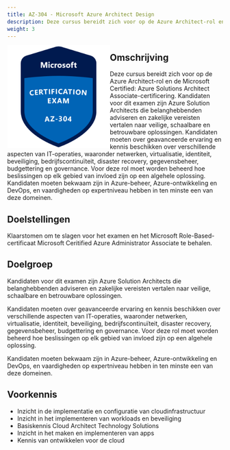 ```yaml
---
title: AZ-304 - Microsoft Azure Architect Design
description: Deze cursus bereidt zich voor op de Azure Architect-rol en de Microsoft Certified - Azure Solutions Architect Associate-certificering. Kandidaten voor dit examen zijn Azure Solution Architects die belanghebbenden adviseren en zakelijke vereisten vertalen naar veilige, schaalbare en betrouwbare oplossingen. Kandidaten moeten over geavanceerde ervaring en kennis beschikken over verschillende aspecten van IT-operaties, waaronder netwerken, virtualisatie, identiteit, beveiliging, bedrijfscontinuïteit, disaster recovery, gegevensbeheer, budgettering en governance. Voor deze rol moet worden beheerd hoe beslissingen op elk gebied van invloed zijn op een algehele oplossing. Kandidaten moeten bekwaam zijn in Azure-beheer, Azure-ontwikkeling en DevOps, en vaardigheden op expertniveau hebben in ten minste een van deze domeinen.
weight: 3
---
```


<div class="employee-profile-picture" style="float:left; width: 240px;">
    <img src="./image.png" style="float:left; width: 240px; margin-top:0px; margin-bottom:0px; padding-right: 5px;"/>
</div>
<div class="employee-profile-text">

## Omschrijving
Deze cursus bereidt zich voor op de Azure Architect-rol en de Microsoft Certified: Azure Solutions Architect Associate-certificering. Kandidaten voor dit examen zijn Azure Solution Architects die belanghebbenden adviseren en zakelijke vereisten vertalen naar veilige, schaalbare en betrouwbare oplossingen. Kandidaten moeten over geavanceerde ervaring en kennis beschikken over verschillende aspecten van IT-operaties, waaronder netwerken, virtualisatie, identiteit, beveiliging, bedrijfscontinuïteit, disaster recovery, gegevensbeheer, budgettering en governance. Voor deze rol moet worden beheerd hoe beslissingen op elk gebied van invloed zijn op een algehele oplossing. Kandidaten moeten bekwaam zijn in Azure-beheer, Azure-ontwikkeling en DevOps, en vaardigheden op expertniveau hebben in ten minste een van deze domeinen.

## Doelstellingen
Klaarstomen om te slagen voor het examen en het Microsoft Role-Based-certificaat Microsoft Ceritified Azure Administrator Associate te behalen.

## Doelgroep
Kandidaten voor dit examen zijn Azure Solution Architects die belanghebbenden adviseren en zakelijke vereisten vertalen naar veilige, schaalbare en betrouwbare oplossingen.

Kandidaten moeten over geavanceerde ervaring en kennis beschikken over verschillende aspecten van IT-operaties, waaronder netwerken, virtualisatie, identiteit, beveiliging, bedrijfscontinuïteit, disaster recovery, gegevensbeheer, budgettering en governance. Voor deze rol moet worden beheerd hoe beslissingen op elk gebied van invloed zijn op een algehele oplossing.

Kandidaten moeten bekwaam zijn in Azure-beheer, Azure-ontwikkeling en DevOps, en vaardigheden op expertniveau hebben in ten minste een van deze domeinen.

## Voorkennis

* Inzicht in de implementatie en configuratie van cloudinfrastructuur
* Inzicht in het implementeren van workloads en beveiliging
* Basiskennis Cloud Architect Technology Solutions
* Inzicht in het maken en implementeren van apps
* Kennis van ontwikkelen voor de cloud

</div>